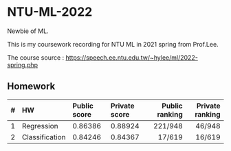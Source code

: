 # NTU-ML-2022
Newbie of ML.

This is my coursework recording for NTU ML in 2021 spring from Prof.Lee.

The course source : https://speech.ee.ntu.edu.tw/~hylee/ml/2022-spring.php

## Homework
|# |HW|Public score|Private score|Public ranking|Private ranking|
| ------ |:------|:----|:-----|-----:|-----:|
|1 |Regression|0.86386|0.88924|221/948|46/948|
|2 |Classification|0.84246|0.84367|17/619|16/619|
